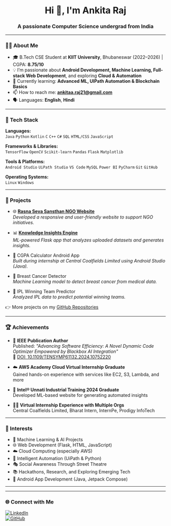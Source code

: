 <h1 align="center">Hi 👋, I'm Ankita Raj</h1>
<h3 align="center">A passionate Computer Science undergrad from India</h3>

---

### 👩‍💻 About Me
- 🎓 B.Tech CSE Student at **KIIT University**, Bhubaneswar (2022–2026) | CGPA: **8.75/10**
- 💡 I’m passionate about **Android Development, Machine Learning, Full-stack Web Development**, and exploring **Cloud & Automation**
- 🌱 Currently learning: **Advanced ML, UIPath Automation & Blockchain Basics**
- 📫 How to reach me: **ankitaa.raj21@gmail.com**
- 🗣️ Languages: **English**, **Hindi**

---

### 🔧 Tech Stack

**Languages:**  
`Java` `Python` `Kotlin` `C` `C++` `C#` `SQL` `HTML/CSS` `JavaScript`

**Frameworks & Libraries:**  
`TensorFlow` `OpenCV` `Scikit-learn` `Pandas` `Flask` `Matplotlib`

**Tools & Platforms:**  
`Android Studio` `UiPath Studio` `VS Code` `MySQL` `Power BI` `PyCharm` `Git` `GitHub`

**Operating Systems:**  
`Linux` `Windows`

---

### 🚀 Projects

- 🌐 [**Rasna Seva Sansthan NGO Website**](https://github.com/Ankitaraj15/Rasna_NGO_website)  
  _Developed a responsive and user-friendly website to support NGO initiatives._

- 📊 [**Knowledge Insights Engine**](https://github.com/Ankitaraj15/project_unnati)  
  _ML-powered Flask app that analyzes uploaded datasets and generates insights._

- 📱 CGPA Calculator Android App  
  _Built during internship at Central Coalfields Limited using Android Studio (Java)._

- 🧠 Breast Cancer Detector  
  _Machine Learning model to detect breast cancer from medical data._

- 🏏 IPL Winning Team Predictor  
  _Analyzed IPL data to predict potential winning teams._

👉 More projects on my [GitHub Repositories](https://github.com/Ankitaraj15?tab=repositories)

---

### 🏆 Achievements

- 🧠 **IEEE Publication Author**  
  Published: *"Advancing Software Efficiency: A Novel Dynamic Code Optimizer Empowered by Blackbox AI Integration"*  
  🔗 [DOI: 10.1109/TENSYMP61132.2024.10752220](https://ieeexplore.ieee.org/document/10752220)

- ☁️ **AWS Academy Cloud Virtual Internship Graduate**  
  Gained hands-on experience with services like EC2, S3, Lambda, and more

- 🔬 **Intel® Unnati Industrial Training 2024 Graduate**  
  Developed ML-based website for generating automated insights

- 👩‍💻 **Virtual Internship Experience with Multiple Orgs**  
  Central Coalfields Limited, Bharat Intern, InternPe, Prodigy InfoTech


---

### 🎯 Interests

- 🤖 Machine Learning & AI Projects
- 🌐 Web Development (Flask, HTML, JavaScript)
- ☁️ Cloud Computing (especially AWS)
- 🧠 Intelligent Automation (UiPath & Python)
- 🎭 Social Awareness Through Street Theatre
- 📚 Hackathons, Research, and Exploring Emerging Tech
- 📱 Android App Development (Java, Jetpack Compose)

---
<!--
### 📈 GitHub Stats

![Ankita's GitHub Stats](https://github-readme-stats.vercel.app/api?username=Ankitaraj15&show_icons=true&theme=radical)-->

---

### 🌐 Connect with Me

[![LinkedIn](https://img.shields.io/badge/LinkedIn-blue?logo=linkedin&style=flat-square)](https://linkedin.com/in/ankita-raj-973660252)  
[![GitHub](https://img.shields.io/badge/GitHub-%2312100E.svg?style=flat-square&logo=github&logoColor=white)](https://github.com/Ankitaraj15)
